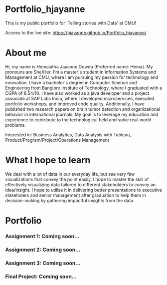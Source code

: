 # Portfolio_hjayanne

This is my public portfolio for 'Telling stories with Data' at CMU!

Access to the live site: https://hjayanne.github.io/Portfolio_hjayanne/ 

# About me

Hi, my name is Hemalatha Jayanne Gowda (Preferred name: Hema). My pronouns are She/Her.
I'm a master's student in Information Systems and Management at CMU, where I am pursuing my passion for technology and innovation. I have a bachelor's degree in Computer Science and Engineering from Banglore Institute of Technology, where I graduated with a CGPA of 8.54/10. I have also worked as a java developer and a project associate at SAP Labs India, where I developed microservices, executed portfolio workshops, and improved code quality. Additionally, I have published two research papers on brain tumor detection and organizational behavior in international journals. My goal is to leverage my education and experience to contribute to the technological field and solve real-world problems.

Interested in: Business Analytics, Data Analysis with Tableau, Product/Program/Project/Operations Management 

# What I hope to learn
We deal with a lot of data in our everyday life, but see very few visualizations that convey the point easily. I hope to master the skill of effectively visualizing data tailored to different stakeholders to convey an idea/insight. I hope to utilise it in delivering better presentations to executive stakeholers and senior management after graduation to help them in decision-making by gathering impactful insights from the data.  

# Portfolio
### Assignment 1: Coming soon...
### Assignment 2: Coming soon...
### Assignment 3: Coming soon...
### Final Project: Coming soon...
